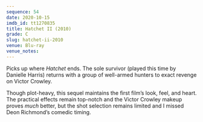 ```yaml
---
sequence: 54
date: 2020-10-15
imdb_id: tt1270835
title: Hatchet II (2010)
grade: C
slug: hatchet-ii-2010
venue: Blu-ray
venue_notes:
---
```


Picks up where <span data-imdb-id="tt0422401">_Hatchet_</span> ends. The sole survivor (played this time by Danielle Harris) returns with a group of well-armed hunters to exact revenge on Victor Crowley.

Though plot-heavy, this sequel maintains the first film’s look, feel, and heart. The practical effects remain top-notch and the Victor Crowley makeup proves _much_ better, but the shot selection remains limited and I missed Deon Richmond’s comedic timing.
